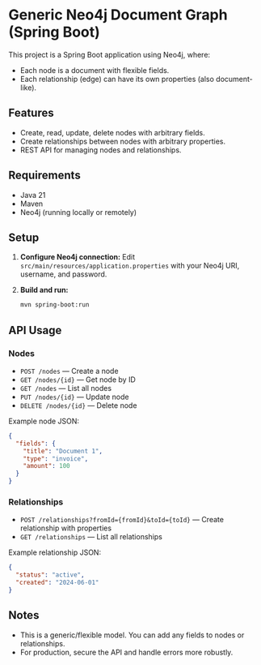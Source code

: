 # Generic Neo4j Document Graph (Spring Boot)

This project is a Spring Boot application using Neo4j, where:
- Each node is a document with flexible fields.
- Each relationship (edge) can have its own properties (also document-like).

## Features
- Create, read, update, delete nodes with arbitrary fields.
- Create relationships between nodes with arbitrary properties.
- REST API for managing nodes and relationships.

## Requirements
- Java 21
- Maven
- Neo4j (running locally or remotely)

## Setup
1. **Configure Neo4j connection:**
   Edit `src/main/resources/application.properties` with your Neo4j URI, username, and password.

2. **Build and run:**
   ```sh
   mvn spring-boot:run
   ```

## API Usage

### Nodes
- `POST /nodes` — Create a node
- `GET /nodes/{id}` — Get node by ID
- `GET /nodes` — List all nodes
- `PUT /nodes/{id}` — Update node
- `DELETE /nodes/{id}` — Delete node

Example node JSON:
```json
{
  "fields": {
    "title": "Document 1",
    "type": "invoice",
    "amount": 100
  }
}
```

### Relationships
- `POST /relationships?fromId={fromId}&toId={toId}` — Create relationship with properties
- `GET /relationships` — List all relationships

Example relationship JSON:
```json
{
  "status": "active",
  "created": "2024-06-01"
}
```

## Notes
- This is a generic/flexible model. You can add any fields to nodes or relationships.
- For production, secure the API and handle errors more robustly.
